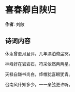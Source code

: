 # 喜春卿自陕归

**作者**: 刘敞

## 诗词内容

休汝曾更月旦评，几年漂泊倦尘冥。

神峰好在岩岩石，符采依然两两星。

天禄自嫌书尚白，绛帷犹喜眼犹青。

召南风什知多少，一一亲弦更许听。

